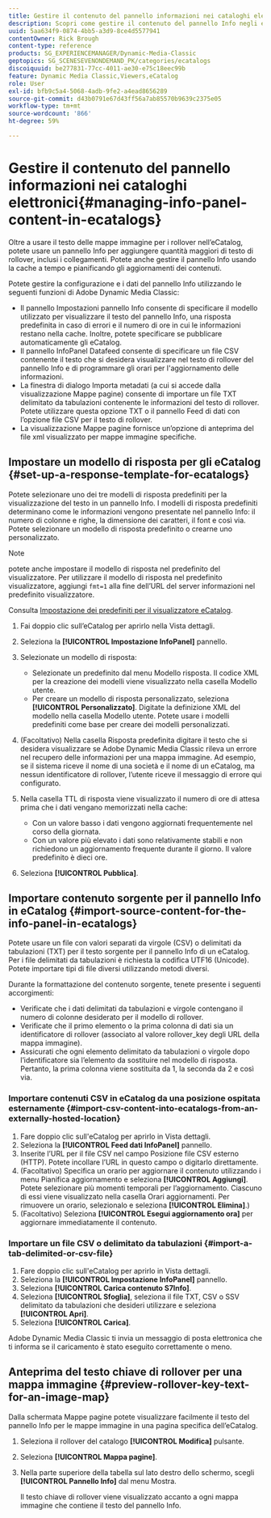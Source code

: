 ```yaml
---
title: Gestire il contenuto del pannello informazioni nei cataloghi elettronici
description: Scopri come gestire il contenuto del pannello Info negli eCatalog in Adobe Dynamic Media Classic.
uuid: 5aa634f9-0874-4bb5-a3d9-8ce4d5577941
contentOwner: Rick Brough
content-type: reference
products: SG_EXPERIENCEMANAGER/Dynamic-Media-Classic
geptopics: SG_SCENESEVENONDEMAND_PK/categories/ecatalogs
discoiquuid: be277831-77cc-4011-ae30-e75c18eec99b
feature: Dynamic Media Classic,Viewers,eCatalog
role: User
exl-id: bfb9c5a4-5068-4adb-9fe2-a4ead8656289
source-git-commit: d43b0791e67d43ff56a7ab85570b9639c2375e05
workflow-type: tm+mt
source-wordcount: '866'
ht-degree: 59%

---
```


# Gestire il contenuto del pannello informazioni nei cataloghi elettronici{#managing-info-panel-content-in-ecatalogs}

Oltre a usare il testo delle mappe immagine per i rollover nell’eCatalog, potete usare un pannello Info per aggiungere quantità maggiori di testo di rollover, inclusi i collegamenti. Potete anche gestire il pannello Info usando la cache a tempo e pianificando gli aggiornamenti dei contenuti.

Potete gestire la configurazione e i dati del pannello Info utilizzando le seguenti funzioni di Adobe Dynamic Media Classic:

* Il pannello Impostazioni pannello Info consente di specificare il modello utilizzato per visualizzare il testo del pannello Info, una risposta predefinita in caso di errori e il numero di ore in cui le informazioni restano nella cache. Inoltre, potete specificare se pubblicare automaticamente gli eCatalog.
* Il pannello InfoPanel Datafeed consente di specificare un file CSV contenente il testo che si desidera visualizzare nel testo di rollover del pannello Info e di programmare gli orari per l&#39;aggiornamento delle informazioni.
* La finestra di dialogo Importa metadati (a cui si accede dalla visualizzazione Mappe pagine) consente di importare un file TXT delimitato da tabulazioni contenente le informazioni del testo di rollover. Potete utilizzare questa opzione TXT o il pannello Feed di dati con l’opzione file CSV per il testo di rollover.
* La visualizzazione Mappe pagine fornisce un’opzione di anteprima del file xml visualizzato per mappe immagine specifiche.

## Impostare un modello di risposta per gli eCatalog {#set-up-a-response-template-for-ecatalogs}

Potete selezionare uno dei tre modelli di risposta predefiniti per la visualizzazione del testo in un pannello Info. I modelli di risposta predefiniti determinano come le informazioni vengono presentate nel pannello Info: il numero di colonne e righe, la dimensione dei caratteri, il font e così via. Potete selezionare un modello di risposta predefinito o crearne uno personalizzato.

>[!NOTE]
>
>potete anche impostare il modello di risposta nel predefinito del visualizzatore. Per utilizzare il modello di risposta nel predefinito visualizzatore, aggiungi `fmt=1` alla fine dell’URL del server informazioni nel predefinito visualizzatore.
>
>Consulta [Impostazione dei predefiniti per il visualizzatore eCatalog](setting-ecatalog-viewer-presets.md#setting_up_ecatalog_viewer_presets).

1. Fai doppio clic sull’eCatalog per aprirlo nella Vista dettagli.
1. Seleziona la **[!UICONTROL Impostazione InfoPanel]** pannello.
1. Selezionate un modello di risposta:

   * Selezionate un predefinito dal menu Modello risposta. Il codice XML per la creazione dei modelli viene visualizzato nella casella Modello utente.
   * Per creare un modello di risposta personalizzato, seleziona **[!UICONTROL Personalizzato]**. Digitate la definizione XML del modello nella casella Modello utente. Potete usare i modelli predefiniti come base per creare dei modelli personalizzati.

1. (Facoltativo) Nella casella Risposta predefinita digitare il testo che si desidera visualizzare se Adobe Dynamic Media Classic rileva un errore nel recupero delle informazioni per una mappa immagine. Ad esempio, se il sistema riceve il nome di una società e il nome di un eCatalog, ma nessun identificatore di rollover, l’utente riceve il messaggio di errore qui configurato.
1. Nella casella TTL di risposta viene visualizzato il numero di ore di attesa prima che i dati vengano memorizzati nella cache:

   * Con un valore basso i dati vengono aggiornati frequentemente nel corso della giornata.
   * Con un valore più elevato i dati sono relativamente stabili e non richiedono un aggiornamento frequente durante il giorno. Il valore predefinito è dieci ore.

1. Seleziona **[!UICONTROL Pubblica]**.

## Importare contenuto sorgente per il pannello Info in eCatalog {#import-source-content-for-the-info-panel-in-ecatalogs}

Potete usare un file con valori separati da virgole (CSV) o delimitati da tabulazioni (TXT) per il testo sorgente per il pannello Info di un eCatalog. Per i file delimitati da tabulazioni è richiesta la codifica UTF16 (Unicode). Potete importare tipi di file diversi utilizzando metodi diversi.

Durante la formattazione del contenuto sorgente, tenete presente i seguenti accorgimenti:

* Verificate che i dati delimitati da tabulazioni e virgole contengano il numero di colonne desiderato per il modello di rollover.
* Verificate che il primo elemento o la prima colonna di dati sia un identificatore di rollover (associato al valore rollover_key degli URL della mappa immagine).
* Assicurati che ogni elemento delimitato da tabulazioni o virgole dopo l’identificatore sia l’elemento da sostituire nel modello di risposta. Pertanto, la prima colonna viene sostituita da $1$, la seconda da $2$ e così via.

### Importare contenuti CSV in eCatalog da una posizione ospitata esternamente {#import-csv-content-into-ecatalogs-from-an-externally-hosted-location}

1. Fare doppio clic sull&#39;eCatalog per aprirlo in Vista dettagli.
1. Seleziona la **[!UICONTROL Feed dati InfoPanel]** pannello.
1. Inserite l’URL per il file CSV nel campo Posizione file CSV esterno (HTTP). Potete incollare l’URL in questo campo o digitarlo direttamente.
1. (Facoltativo) Specifica un orario per aggiornare il contenuto utilizzando i menu Pianifica aggiornamento e seleziona **[!UICONTROL Aggiungi]**. Potete selezionare più momenti temporali per l’aggiornamento. Ciascuno di essi viene visualizzato nella casella Orari aggiornamenti. Per rimuovere un orario, selezionalo e seleziona **[!UICONTROL Elimina]**.)
1. (Facoltativo) Seleziona **[!UICONTROL Esegui aggiornamento ora]** per aggiornare immediatamente il contenuto.

### Importare un file CSV o delimitato da tabulazioni {#import-a-tab-delimited-or-csv-file}

<!-- 

Comment Type: remark
Last Modified By: unknown unknown 
Last Modified Date: 

<p>SR changed this section 10/23/2012</p>

 -->

1. Fare doppio clic sull&#39;eCatalog per aprirlo in Vista dettagli.
1. Seleziona la **[!UICONTROL Impostazione InfoPanel]** pannello.
1. Seleziona **[!UICONTROL Carica contenuto S7Info]**.
1. Seleziona **[!UICONTROL Sfoglia]**, seleziona il file TXT, CSV o SSV delimitato da tabulazioni che desideri utilizzare e seleziona **[!UICONTROL Apri]**.
1. Seleziona **[!UICONTROL Carica]**.

Adobe Dynamic Media Classic ti invia un messaggio di posta elettronica che ti informa se il caricamento è stato eseguito correttamente o meno.

## Anteprima del testo chiave di rollover per una mappa immagine {#preview-rollover-key-text-for-an-image-map}

Dalla schermata Mappe pagine potete visualizzare facilmente il testo del pannello Info per le mappe immagine in una pagina specifica dell’eCatalog.

1. Seleziona il rollover del catalogo **[!UICONTROL Modifica]** pulsante.
1. Seleziona **[!UICONTROL Mappa pagine]**.
1. Nella parte superiore della tabella sul lato destro dello schermo, scegli **[!UICONTROL Pannello Info]** dal menu Mostra.

   Il testo chiave di rollover viene visualizzato accanto a ogni mappa immagine che contiene il testo del pannello Info.
